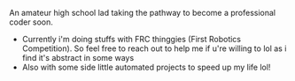 An amateur high school lad taking the pathway to become a professional coder soon.
- Currently i'm doing stuffs with FRC thinggies (First Robotics Competition). So feel free to reach out to help me if u're willing to lol as i find it's abstract in some ways 
- Also with some side little automated projects to speed up my life lol!
